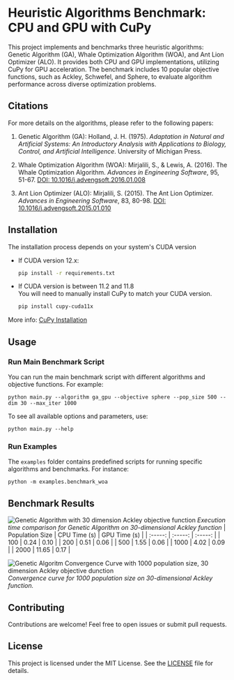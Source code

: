 
# Heuristic Algorithms Benchmark: CPU and GPU with CuPy

This project implements and benchmarks three heuristic algorithms: Genetic Algorithm (GA), Whale Optimization Algorithm (WOA), and Ant Lion Optimizer (ALO). It provides both CPU and GPU implementations, utilizing CuPy for GPU acceleration. The benchmark includes 10 popular objective functions, such as Ackley, Schwefel, and Sphere, to evaluate algorithm performance across diverse optimization problems.

## Citations

For more details on the algorithms, please refer to the following papers:

1. Genetic Algorithm (GA): Holland, J. H. (1975). *Adaptation in Natural and Artificial Systems: An Introductory Analysis with Applications to Biology, Control, and Artificial Intelligence*. University of Michigan Press.

2. Whale Optimization Algorithm (WOA): Mirjalili, S., & Lewis, A. (2016). The Whale Optimization Algorithm. *Advances in Engineering Software*, 95, 51-67. [DOI: 10.1016/j.advengsoft.2016.01.008](https://doi.org/10.1016/j.advengsoft.2016.01.008)

3. Ant Lion Optimizer (ALO): Mirjalili, S. (2015). The Ant Lion Optimizer. *Advances in Engineering Software*, 83, 80-98. [DOI: 10.1016/j.advengsoft.2015.01.010](https://doi.org/10.1016/j.advengsoft.2015.01.010)

## Installation
The installation process depends on your system's CUDA version

- If CUDA version 12.x:
   ```bash
   pip install -r requirements.txt
   ```
- If CUDA version is between 11.2 and 11.8   
You will need to manually install CuPy to match your CUDA version.
   ```bash
   pip install cupy-cuda11x
   ```
More info: [CuPy Installation](https://docs.cupy.dev/en/stable/install.html#installing-cupy)

## Usage

### Run Main Benchmark Script
You can run the main benchmark script with different algorithms and objective functions. For example:

   ```
python main.py --algorithm ga_gpu --objective sphere --pop_size 500 --dim 30 --max_iter 1000
   ```
To see all available options and parameters, use:
   ```
python main.py --help
   ```
### Run Examples
The `examples` folder contains predefined scripts for running specific algorithms and benchmarks. For instance:

   ```
python -m examples.benchmark_woa
   ```

## Benchmark Results
![Genetic Algorithm with 30 dimension Ackley objective function](Figure_1.png)
_Execution time comparison for Genetic Algorithm on 30-dimensional Ackley function_
| Population Size | CPU Time (s) | GPU Time (s) |
|  :-----:  |  :-----:  |  :-----:  |
| 100  | 0.24  | 0.10  |
| 200  | 0.51  | 0.06  |
| 500  | 1.55  | 0.06  |
| 1000  | 4.02  | 0.09  |
| 2000  | 11.65  | 0.17  |


![Genetic Algoritm Convergence Curve with 1000 population size, 30 dimension Ackley objective dunction](Figure_2.png)
_Convergence curve for 1000 population size on 30-dimensional Ackley function._
## Contributing

Contributions are welcome! Feel free to open issues or submit pull requests.

## License

This project is licensed under the MIT License. See the [LICENSE](LICENSE) file for details.
